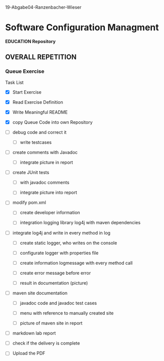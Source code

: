 19-Abgabe04-Ranzenbacher-Wieser

# Software Configuration Managment #

**EDUCATION Repository**

## OVERALL REPETITION ##

### Queue Exercise ###

Task List 

-[x] Start Exercise

-[x] Read Exercise Definition

-[x] Write Meaningful README

-[x] copy Queue Code into own Repository

-[ ] debug code and correct it

   -[ ] write testcases
   
-[ ] create comments with Javadoc

    -[ ] integrate picture in report
    
-[ ] create JUnit tests

    -[ ] with javadoc comments
    
    -[ ] integrate picture into report
    
-[ ] modify pom.xml

    -[ ] create developer information
    
    -[ ] integration logging library log4j with maven dependencies
    
-[ ] integrate log4j and write in every method in log

    -[ ] create static logger, who writes on the console
    
    -[ ] configurate logger with properties file
    
    -[ ] create information logmessage with every method call
    
    -[ ] create error message before error 
    
    -[ ] result in documentation (picture)
    
-[ ] maven site documentation

    -[ ] javadoc code and javadoc test cases
    
    -[ ] menu with reference to manually created site
    
    -[ ] picture of maven site in report
    
-[ ] markdown lab report

-[ ] check if the delivery is complete

-[ ] Upload the PDF
